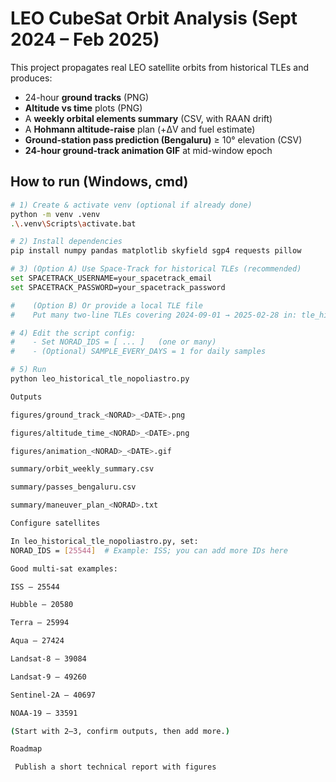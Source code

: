 # LEO CubeSat Orbit Analysis (Sept 2024 – Feb 2025)

This project propagates real LEO satellite orbits from historical TLEs and produces:
- 24-hour **ground tracks** (PNG)
- **Altitude vs time** plots (PNG)
- A **weekly orbital elements summary** (CSV, with RAAN drift)
- A **Hohmann altitude-raise** plan (+ΔV and fuel estimate)
- **Ground-station pass prediction (Bengaluru)** ≥ 10° elevation (CSV)
- **24-hour ground-track animation GIF** at mid-window epoch

## How to run (Windows, cmd)

```bash
# 1) Create & activate venv (optional if already done)
python -m venv .venv
.\.venv\Scripts\activate.bat

# 2) Install dependencies
pip install numpy pandas matplotlib skyfield sgp4 requests pillow

# 3) (Option A) Use Space-Track for historical TLEs (recommended)
set SPACETRACK_USERNAME=your_spacetrack_email
set SPACETRACK_PASSWORD=your_spacetrack_password

#    (Option B) Or provide a local TLE file
#    Put many two-line TLEs covering 2024-09-01 → 2025-02-28 in: tle_history.txt

# 4) Edit the script config:
#    - Set NORAD_IDS = [ ... ]   (one or many)
#    - (Optional) SAMPLE_EVERY_DAYS = 1 for daily samples

# 5) Run
python leo_historical_tle_nopoliastro.py

Outputs

figures/ground_track_<NORAD>_<DATE>.png

figures/altitude_time_<NORAD>_<DATE>.png

figures/animation_<NORAD>_<DATE>.gif

summary/orbit_weekly_summary.csv

summary/passes_bengaluru.csv

summary/maneuver_plan_<NORAD>.txt

Configure satellites

In leo_historical_tle_nopoliastro.py, set:
NORAD_IDS = [25544]  # Example: ISS; you can add more IDs here

Good multi-sat examples:

ISS — 25544

Hubble — 20580

Terra — 25994

Aqua — 27424

Landsat-8 — 39084

Landsat-9 — 49260

Sentinel-2A — 40697

NOAA-19 — 33591

(Start with 2–3, confirm outputs, then add more.)

Roadmap

 Publish a short technical report with figures